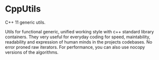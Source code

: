 # CppUtils
C++ 11 generic utils.

Utils for functional generic, unified working style with c++ standard library containers.
They very useful for everyday coding for speed, maintability, readability and expression of human minds in the projects codebases.
No error proned raw iterators.
For performance, you can also use nocopy versions of the algorithms.
